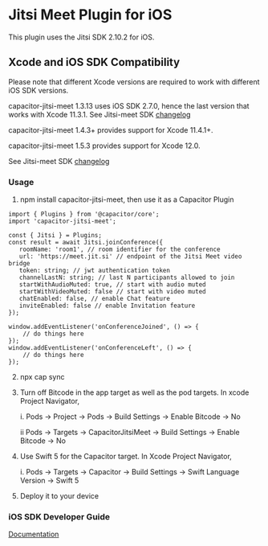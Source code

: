 # Jitsi Meet Plugin for iOS

This plugin uses the Jitsi SDK 2.10.2 for iOS.

## Xcode and iOS SDK Compatibility

Please note that different Xcode versions are required to work with different iOS SDK versions.

capacitor-jitsi-meet 1.3.13 uses iOS SDK 2.7.0, hence the last version that works with Xcode 11.3.1. See Jitsi-meet SDK [changelog](https://github.com/jitsi/jitsi-meet-release-notes/blob/master/CHANGELOG-MOBILE-SDKS.md#280-2020-04-21)

capacitor-jitsi-meet 1.4.3+ provides support for Xcode 11.4.1+. 

capacitor-jitsi-meet 1.5.3 provides support for Xcode 12.0. 

See Jitsi-meet SDK [changelog](https://github.com/jitsi/jitsi-meet-release-notes/blob/master/CHANGELOG-MOBILE-SDKS.md#280-2020-04-21)

### Usage

1. npm install capacitor-jitsi-meet, then use it as a Capacitor Plugin

```
import { Plugins } from '@capacitor/core';
import 'capacitor-jitsi-meet';

const { Jitsi } = Plugins;
const result = await Jitsi.joinConference({
   roomName: 'room1', // room identifier for the conference
   url: 'https://meet.jit.si' // endpoint of the Jitsi Meet video bridge
   token: string; // jwt authentication token
   channelLastN: string; // last N participants allowed to join
   startWithAudioMuted: true, // start with audio muted
   startWithVideoMuted: false // start with video muted
   chatEnabled: false, // enable Chat feature
   inviteEnabled: false // enable Invitation feature
});

window.addEventListener('onConferenceJoined', () => {
    // do things here
});
window.addEventListener('onConferenceLeft', () => {
    // do things here
});

```

2. npx cap sync

3. Turn off Bitcode in the app target as well as the pod targets. In xcode Project Navigator,


   i. Pods -> Project -> Pods -> Build Settings -> Enable Bitcode -> No
   
   ii Pods -> Targets -> CapacitorJitsiMeet -> Build Settings -> Enable Bitcode -> No
   

4. Use Swift 5 for the Capacitor target. In Xcode Project Navigator,

    i. Pods -> Targets -> Capacitor -> Build Settings -> Swift Language Version -> Swift 5

5. Deploy it to your device

### iOS SDK Developer Guide

[Documentation](https://jitsi.github.io/handbook/docs/dev-guide/dev-guide-ios-sdk)

